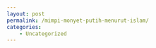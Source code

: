```yaml
---
layout: post
permalink: /mimpi-monyet-putih-menurut-islam/
categories:
    - Uncategorized
---
```



